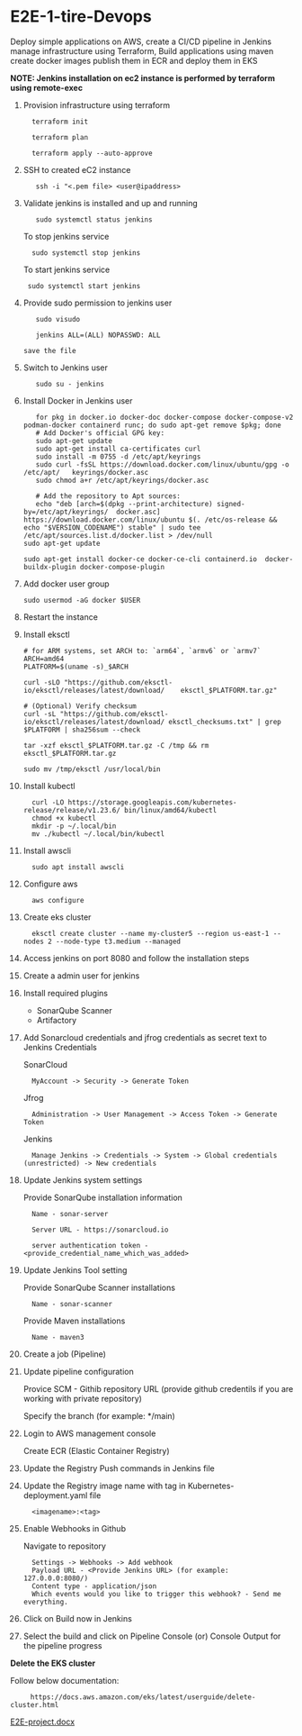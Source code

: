 # E2E-1-tire-Devops
Deploy simple applications on AWS, create a CI/CD pipeline in Jenkins manage infrastructure using Terraform, Build applications using maven create docker images publish them in ECR and deploy them in EKS


**NOTE: Jenkins installation on ec2 instance is performed by terraform using remote-exec**

1. Provision infrastructure using terraform

         terraform init

         terraform plan

         terraform apply --auto-approve

2. SSH to created eC2 instance

          ssh -i "<.pem file> <user@ipaddress>

3. Validate jenkins is installed and up and running

          sudo systemctl status jenkins

   To stop jenkins service

         sudo systemctl stop jenkins

   To start jenkins service
   
        sudo systemctl start jenkins


4. Provide sudo permission to jenkins user

          sudo visudo

          jenkins ALL=(ALL) NOPASSWD: ALL

       save the file

5. Switch to Jenkins user

          sudo su - jenkins


6. Install Docker in Jenkins user

          for pkg in docker.io docker-doc docker-compose docker-compose-v2    podman-docker containerd runc; do sudo apt-get remove $pkg; done
          # Add Docker's official GPG key:
          sudo apt-get update
          sudo apt-get install ca-certificates curl
          sudo install -m 0755 -d /etc/apt/keyrings
          sudo curl -fsSL https://download.docker.com/linux/ubuntu/gpg -o /etc/apt/   keyrings/docker.asc
          sudo chmod a+r /etc/apt/keyrings/docker.asc

          # Add the repository to Apt sources:
          echo "deb [arch=$(dpkg --print-architecture) signed-by=/etc/apt/keyrings/  docker.asc] https://download.docker.com/linux/ubuntu $(. /etc/os-release && echo "$VERSION_CODENAME") stable" | sudo tee /etc/apt/sources.list.d/docker.list > /dev/null
       sudo apt-get update

       sudo apt-get install docker-ce docker-ce-cli containerd.io  docker-buildx-plugin docker-compose-plugin

7. Add docker user group

       sudo usermod -aG docker $USER

8. Restart the instance

9. Install eksctl

       # for ARM systems, set ARCH to: `arm64`, `armv6` or `armv7`
       ARCH=amd64
       PLATFORM=$(uname -s)_$ARCH

       curl -sLO "https://github.com/eksctl-io/eksctl/releases/latest/download/    eksctl_$PLATFORM.tar.gz"

       # (Optional) Verify checksum
       curl -sL "https://github.com/eksctl-io/eksctl/releases/latest/download/ eksctl_checksums.txt" | grep $PLATFORM | sha256sum --check

       tar -xzf eksctl_$PLATFORM.tar.gz -C /tmp && rm eksctl_$PLATFORM.tar.gz

       sudo mv /tmp/eksctl /usr/local/bin


10. Install kubectl

          curl -LO https://storage.googleapis.com/kubernetes-release/release/v1.23.6/ bin/linux/amd64/kubectl
          chmod +x kubectl
          mkdir -p ~/.local/bin
          mv ./kubectl ~/.local/bin/kubectl

11. Install awscli

          sudo apt install awscli

12. Configure aws

          aws configure

13. Create eks cluster

          eksctl create cluster --name my-cluster5 --region us-east-1 --nodes 2 --node-type t3.medium --managed

14. Access jenkins on port 8080 and follow the installation steps

15. Create a admin user for jenkins

16. Install required plugins
    - SonarQube Scanner
    - Artifactory

17. Add Sonarcloud credentials and jfrog credentials as secret text to Jenkins Credentials

    SonarCloud

          MyAccount -> Security -> Generate Token

    Jfrog

          Administration -> User Management -> Access Token -> Generate Token

    Jenkins

          Manage Jenkins -> Credentials -> System -> Global credentials (unrestricted) -> New credentials

18. Update Jenkins system settings

       Provide SonarQube installation information

          Name - sonar-server
    
          Server URL - https://sonarcloud.io
    
          server authentication token - <provide_credential_name_which_was_added>

19. Update Jenkins Tool setting

       Provide SonarQube Scanner installations
    
          Name - sonar-scanner
    
       Provide Maven installations
    
          Name - maven3

21. Create a job (Pipeline)

22. Update pipeline configuration

    Provice SCM - Githib repository URL (provide github credentils if you are working with private repository)

    Specify the branch (for example: */main)

24. Login to AWS management console

       Create ECR (Elastic Container Registry)

26. Update the Registry Push commands in Jenkins file

27. Update the Registry image name with tag in Kubernetes-deployment.yaml file

          <imagename>:<tag>

29. Enable Webhooks in Github
    
       Navigate to repository
    
          Settings -> Webhooks -> Add webhook
          Payload URL - <Provide Jenkins URL> (for example: 127.0.0.0:8080/)
          Content type - application/json
          Which events would you like to trigger this webhook? - Send me everything.

30. Click on Build now in Jenkins

31. Select the build and click on Pipeline Console (or) Console Output for the pipeline progress

**Delete the EKS cluster** 

Follow below documentation:

         https://docs.aws.amazon.com/eks/latest/userguide/delete-cluster.html

[E2E-project.docx](https://github.com/user-attachments/files/16170921/E2E-project.docx)
